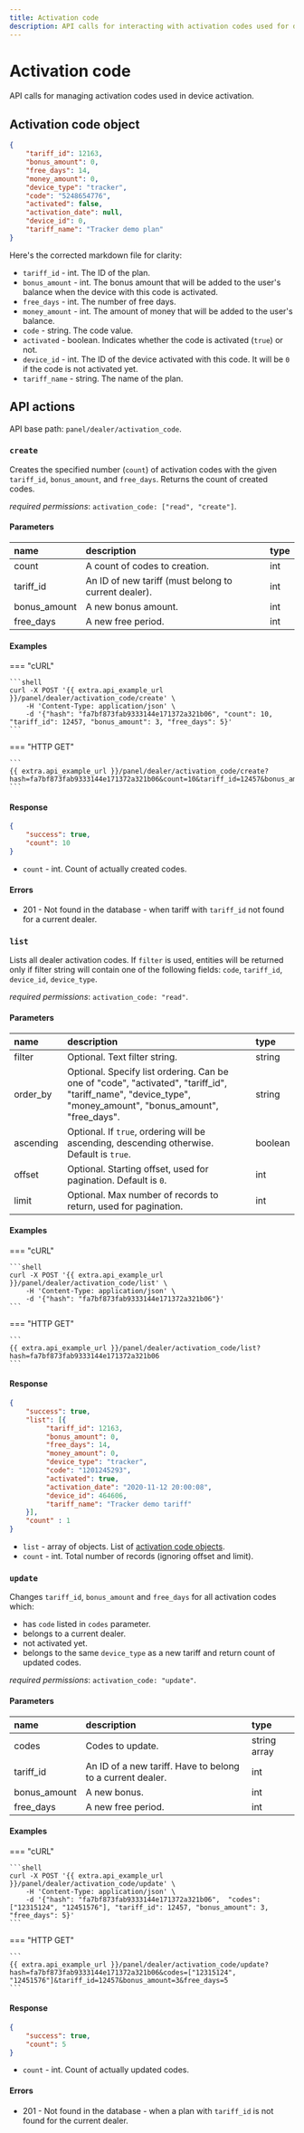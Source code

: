 ```yaml
---
title: Activation code
description: API calls for interacting with activation codes used for device registration.
---
```


# Activation code

API calls for managing activation codes used in device activation.


## Activation code object

```json
{
    "tariff_id": 12163,
    "bonus_amount": 0,
    "free_days": 14,
    "money_amount": 0,
    "device_type": "tracker",
    "code": "5248654776",
    "activated": false,
    "activation_date": null,
    "device_id": 0,
    "tariff_name": "Tracker demo plan"
}
```

Here's the corrected markdown file for clarity:

* `tariff_id` - int. The ID of the plan.
* `bonus_amount` - int. The bonus amount that will be added to the user's balance when the device with this code is activated.
* `free_days` - int. The number of free days.
* `money_amount` - int. The amount of money that will be added to the user's balance.
* `code` - string. The code value.
* `activated` - boolean. Indicates whether the code is activated (`true`) or not.
* `device_id` - int. The ID of the device activated with this code. It will be `0` if the code is not activated yet.
* `tariff_name` - string. The name of the plan.


## API actions

API base path: `panel/dealer/activation_code`.

### `create`

Creates the specified number (`count`) of activation codes with the given `tariff_id`, `bonus_amount`, and `free_days`. Returns the count of created codes.

*required permissions*: `activation_code: ["read", "create"]`.

#### Parameters

| name         | description                                          | type |
|:-------------|:-----------------------------------------------------|:-----|
| count        | A count of codes to creation.                        | int  |
| tariff_id    | An ID of new tariff (must belong to current dealer). | int  |
| bonus_amount | A new bonus amount.                                  | int  |
| free_days    | A new free period.                                   | int  |

#### Examples

=== "cURL"

    ```shell
    curl -X POST '{{ extra.api_example_url }}/panel/dealer/activation_code/create' \
        -H 'Content-Type: application/json' \
        -d '{"hash": "fa7bf873fab9333144e171372a321b06", "count": 10, "tariff_id": 12457, "bonus_amount": 3, "free_days": 5}'
    ```
    
=== "HTTP GET"

    ```
    {{ extra.api_example_url }}/panel/dealer/activation_code/create?hash=fa7bf873fab9333144e171372a321b06&count=10&tariff_id=12457&bonus_amount=3&free_days=5
    ```

#### Response

```json
{
    "success": true,
    "count": 10
}
```

* `count` - int. Count of actually created codes.

#### Errors

* 201 - Not found in the database - when tariff with `tariff_id` not found for a current dealer.


### `list`

Lists all dealer activation codes. If `filter` is used, entities will be returned only if filter string will contain one 
of the following fields: `code`, `tariff_id`, `device_id`, `device_type`. 

*required permissions*: `activation_code: "read"`.

#### Parameters

| name      | description                                                                                                                                                 | type    |
|:----------|:------------------------------------------------------------------------------------------------------------------------------------------------------------|:--------|
| filter    | Optional. Text filter string.                                                                                                                               | string  |
| order_by  | Optional. Specify list ordering. Can be one of "code", "activated", "tariff_id", "tariff_name", "device_type", "money_amount", "bonus_amount", "free_days". | string  |
| ascending | Optional. If `true`, ordering will be ascending, descending otherwise. Default is `true`.                                                                   | boolean |
| offset    | Optional. Starting offset, used for pagination. Default is `0`.                                                                                             | int     |
| limit     | Optional. Max number of records to return, used for pagination.                                                                                             | int     |

#### Examples

=== "cURL"

    ```shell
    curl -X POST '{{ extra.api_example_url }}/panel/dealer/activation_code/list' \
        -H 'Content-Type: application/json' \
        -d '{"hash": "fa7bf873fab9333144e171372a321b06"}'
    ```

=== "HTTP GET"

    ```
    {{ extra.api_example_url }}/panel/dealer/activation_code/list?hash=fa7bf873fab9333144e171372a321b06
    ```

#### Response

```json
{
    "success": true,
    "list": [{
         "tariff_id": 12163,
         "bonus_amount": 0,
         "free_days": 14,
         "money_amount": 0,
         "device_type": "tracker",
         "code": "1201245293",
         "activated": true,
         "activation_date": "2020-11-12 20:00:08",
         "device_id": 464606,
         "tariff_name": "Tracker demo tariff"
    }],
    "count" : 1
}
```

* `list` - array of objects. List of [activation code objects](#activation-code-object).
* `count` - int. Total number of records (ignoring offset and limit).


### `update`

Changes `tariff_id`, `bonus_amount` and `free_days` for all activation codes which:
* has `code` listed in `codes` parameter.
* belongs to a current dealer.
* not activated yet.
* belongs to the same `device_type` as a new tariff and return count of updated codes.

*required permissions*: `activation_code: "update"`.

#### Parameters

| name         | description                                                | type         |
|:-------------|:-----------------------------------------------------------|:-------------|
| codes        | Codes to update.                                           | string array |
| tariff_id    | An ID of a new tariff. Have to belong to a current dealer. | int          |
| bonus_amount | A new bonus.                                               | int          |
| free_days    | A new free period.                                         | int          |

#### Examples

=== "cURL"

    ```shell
    curl -X POST '{{ extra.api_example_url }}/panel/dealer/activation_code/update' \
        -H 'Content-Type: application/json' \
        -d '{"hash": "fa7bf873fab9333144e171372a321b06",  "codes": ["12315124", "12451576"], "tariff_id": 12457, "bonus_amount": 3, "free_days": 5}'
    ```

=== "HTTP GET"

    ```
    {{ extra.api_example_url }}/panel/dealer/activation_code/update?hash=fa7bf873fab9333144e171372a321b06&codes=["12315124", "12451576"]&tariff_id=12457&bonus_amount=3&free_days=5
    ```

#### Response

```json
{
    "success": true,
    "count": 5
}
```

* `count` - int. Count of actually updated codes.

#### Errors

* 201 - Not found in the database - when a plan with `tariff_id` is not found for the current dealer.